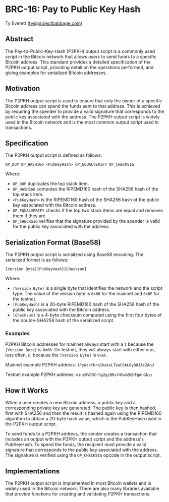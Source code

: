 # BRC-16: Pay to Public Key Hash

Ty Everett (ty@projectbabbage.com)

## Abstract

The Pay-to-Public-Key-Hash (P2PKH) output script is a commonly used script in the Bitcoin network that allows users to send funds to a specific Bitcoin address. This standard provides a detailed specification of the P2PKH output script, providing detail on the operations performed, and giving examples for serialized Bitcoin addresses.

## Motivation

The P2PKH output script is used to ensure that only the owner of a specific Bitcoin address can spend the funds sent to that address. This is achieved by requiring the spender to provide a valid signature that corresponds to the public key associated with the address. The P2PKH output script is widely used in the Bitcoin network and is the most common output script used in transactions.

## Specification

The P2PKH output script is defined as follows:

```
OP_DUP OP_HASH160 <PubKeyHash> OP_EQUALVERIFY OP_CHECKSIG
```

Where:

- `OP_DUP` duplicates the top stack item.
- `OP_HASH160` computes the RIPEMD160 hash of the SHA256 hash of the top stack item.
- `<PubKeyHash>` is the RIPEMD160 hash of the SHA256 hash of the public key associated with the Bitcoin address.
- `OP_EQUALVERIFY` checks if the top two stack items are equal and removes them if they are.
- `OP_CHECKSIG` verifies that the signature provided by the spender is valid for the public key associated with the address.

## Serialization Format (Base58)

The P2PKH output script is serialized using Base58 encoding. The serialized format is as follows:

```
[Version Byte][PubKeyHash][Checksum]
```

Where:

- `[Version Byte]` is a single byte that identifies the network and the script type. The value of the version byte is `0x00` for the mainnet and `0x6F` for the testnet.
- `[PubKeyHash]` is a 20-byte RIPEMD160 hash of the SHA256 hash of the public key associated with the Bitcoin address.
- `[Checksum]` is a 4-byte checksum computed using the first four bytes of the double-SHA256 hash of the serialized script.

### Examples

P2PKH Bitcoin addresses for mainnet always start with a `1` because the `[Version Byte]` is `0x00`. On testnet, they will always start with either `m` or, less often, `n`, because the `[Version Byte]` is `0x6F`.

Mainnet example P2PKH address: `1PyWzkfKrq1kakvLTeaCdAL8y8UJAcZAqU`

Testnet example P2PKH address: `mineSVDRCrSg2gzBRsY4Swb5QHFgdnGkis`

## How it Works

When a user creates a new Bitcoin address, a public key and a corresponding private key are generated. The public key is then hashed, first with SHA256 and then the result is hashed again using the RIPEMD160 algorithm to obtain a 20-byte hash value, which is the PubKeyHash used in the P2PKH output script.

To send funds to a P2PKH address, the sender creates a transaction that includes an output with the P2PKH output script and the address's PubKeyHash. To spend the funds, the recipient must provide a valid signature that corresponds to the public key associated with the address. The signature is verified using the `OP_CHECKSIG` opcode in the output script.

## Implementations

The P2PKH output script is implemented in most Bitcoin wallets and is widely used in the Bitcoin network. There are also many libraries available that provide functions for creating and validating P2PKH transactions.
